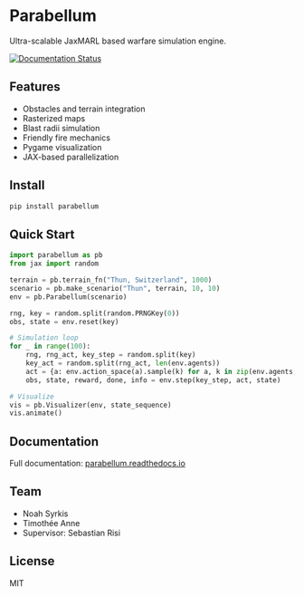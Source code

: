 # Parabellum

Ultra-scalable JaxMARL based warfare simulation engine.

[![Documentation Status](https://readthedocs.org/projects/parabellum/badge/?version=latest)](https://parabellum.readthedocs.io/en/latest/?badge=latest)

## Features

- Obstacles and terrain integration
- Rasterized maps
- Blast radii simulation
- Friendly fire mechanics
- Pygame visualization
- JAX-based parallelization

## Install

```bash
pip install parabellum
```

## Quick Start

```python
import parabellum as pb
from jax import random

terrain = pb.terrain_fn("Thun, Switzerland", 1000)
scenario = pb.make_scenario("Thun", terrain, 10, 10)
env = pb.Parabellum(scenario)

rng, key = random.split(random.PRNGKey(0))
obs, state = env.reset(key)

# Simulation loop
for _ in range(100):
    rng, rng_act, key_step = random.split(key)
    key_act = random.split(rng_act, len(env.agents))
    act = {a: env.action_space(a).sample(k) for a, k in zip(env.agents, key_act)}
    obs, state, reward, done, info = env.step(key_step, act, state)

# Visualize
vis = pb.Visualizer(env, state_sequence)
vis.animate()
```

## Documentation

Full documentation: [parabellum.readthedocs.io](https://parabellum.readthedocs.io)

## Team

- Noah Syrkis
- Timothée Anne
- Supervisor: Sebastian Risi

## License

MIT
